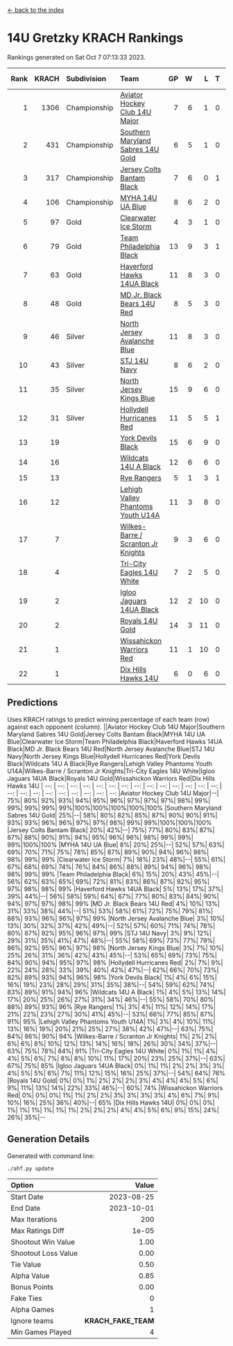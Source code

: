 [<- back to the index](readme.md)
# 14U Gretzky KRACH Rankings
Rankings generated on Sat Oct  7 07:13:33 2023.

Rank|KRACH|Subdivision|Team|GP|W|L|T|OTW|OTL|SoS|Exp Wins|Win Diff
---:|---:|:---|:---|---:|---:|---:|---:|---:|---:|---:|---:|---:
1|1306|Championship|[Aviator Hockey Club 14U Major](https://gamesheetstats.com/seasons/3659/teams/140575/schedule)|7|6|1|0|0|0|979|6.8|-0.0
2|431|Championship|[Southern Maryland Sabres 14U Gold](https://gamesheetstats.com/seasons/3659/teams/140588/schedule)|6|5|1|0|0|0|214|5.8|-0.0
3|317|Championship|[Jersey Colts Bantam Black](https://gamesheetstats.com/seasons/3659/teams/140580/schedule)|7|6|0|1|2|0|29|7.4|0.0
4|106|Championship|[MYHA 14U UA Blue](https://gamesheetstats.com/seasons/3659/teams/140583/schedule)|8|6|2|0|0|2|41|6.9|0.0
5|97|Gold|[Clearwater Ice Storm](https://gamesheetstats.com/seasons/3659/teams/142500/schedule)|4|3|1|0|0|0|37|3.9|0.0
6|79|Gold|[Team Philadelphia Black](https://gamesheetstats.com/seasons/3659/teams/140590/schedule)|13|9|3|1|2|1|50|10.4|0.0
7|63|Gold|[Haverford Hawks 14UA Black](https://gamesheetstats.com/seasons/3659/teams/140577/schedule)|11|8|3|0|0|0|83|8.8|-0.0
8|48|Gold|[MD Jr. Black Bears 14U Red](https://gamesheetstats.com/seasons/3659/teams/140581/schedule)|8|5|3|0|0|0|32|5.9|0.0
9|46|Silver|[North Jersey Avalanche Blue](https://gamesheetstats.com/seasons/3659/teams/140584/schedule)|11|8|3|0|0|0|49|8.9|0.0
10|43|Silver|[STJ 14U Navy](https://gamesheetstats.com/seasons/3659/teams/140589/schedule)|8|6|2|0|0|1|43|6.9|0.0
11|35|Silver|[North Jersey Kings Blue](https://gamesheetstats.com/seasons/3659/teams/140585/schedule)|15|9|6|0|2|1|128|9.9|0.0
12|31|Silver|[Hollydell Hurricanes Red](https://gamesheetstats.com/seasons/3659/teams/140578/schedule)|11|5|5|1|1|1|68|6.4|0.0
13|19||[York Devils Black](https://gamesheetstats.com/seasons/3659/teams/140595/schedule)|15|6|9|0|0|0|134|6.9|0.0
14|16||[Wildcats 14U A Black](https://gamesheetstats.com/seasons/3659/teams/140592/schedule)|12|6|6|0|0|1|141|6.9|0.0
15|13||[Rye Rangers](https://gamesheetstats.com/seasons/3659/teams/140587/schedule)|5|1|3|1|0|0|99|2.4|0.0
16|12||[Lehigh Valley Phantoms Youth U14A](https://gamesheetstats.com/seasons/3659/teams/140582/schedule)|11|3|8|0|0|0|67|3.9|0.0
17|7||[Wilkes-Barre / Scranton Jr Knights](https://gamesheetstats.com/seasons/3659/teams/140593/schedule)|9|3|6|0|0|0|62|3.9|0.0
18|4||[Tri-City Eagles 14U White](https://gamesheetstats.com/seasons/3659/teams/140591/schedule)|7|2|5|0|0|0|177|2.9|0.0
19|2||[Igloo Jaguars 14UA Black](https://gamesheetstats.com/seasons/3659/teams/140579/schedule)|12|2|10|0|0|0|26|2.9|0.0
20|2||[Royals 14U Gold](https://gamesheetstats.com/seasons/3659/teams/140586/schedule)|14|3|11|0|0|0|106|3.9|0.0
21|1||[Wissahickon Warriors Red](https://gamesheetstats.com/seasons/3659/teams/140594/schedule)|11|1|10|0|0|0|35|1.9|0.0
22|1||[Dix Hills Hawks 14U](https://gamesheetstats.com/seasons/3659/teams/140576/schedule)|6|0|6|0|0|0|26|0.9|0.0

## Predictions
Uses KRACH ratings to predict winning percentage of each team (row) against each opponent (column).
||Aviator Hockey Club 14U Major|Southern Maryland Sabres 14U Gold|Jersey Colts Bantam Black|MYHA 14U UA Blue|Clearwater Ice Storm|Team Philadelphia Black|Haverford Hawks 14UA Black|MD Jr. Black Bears 14U Red|North Jersey Avalanche Blue|STJ 14U Navy|North Jersey Kings Blue|Hollydell Hurricanes Red|York Devils Black|Wildcats 14U A Black|Rye Rangers|Lehigh Valley Phantoms Youth U14A|Wilkes-Barre / Scranton Jr Knights|Tri-City Eagles 14U White|Igloo Jaguars 14UA Black|Royals 14U Gold|Wissahickon Warriors Red|Dix Hills Hawks 14U
| --: | --: | --: | --: | --: | --: | --: | --: | --: | --: | --: | --: | --: | --: | --: | --: | --: | --: | --: | --: | --: | --: | --: 
|Aviator Hockey Club 14U Major|--| 75%| 80%| 92%| 93%| 94%| 95%| 96%| 97%| 97%| 97%| 98%| 99%| 99%| 99%| 99%| 99%|100%|100%|100%|100%|100%
|Southern Maryland Sabres 14U Gold| 25%|--| 58%| 80%| 82%| 85%| 87%| 90%| 90%| 91%| 93%| 93%| 96%| 96%| 97%| 97%| 98%| 99%| 99%|100%|100%|100%
|Jersey Colts Bantam Black| 20%| 42%|--| 75%| 77%| 80%| 83%| 87%| 87%| 88%| 90%| 91%| 94%| 95%| 96%| 96%| 98%| 99%| 99%| 99%|100%|100%
|MYHA 14U UA Blue|  8%| 20%| 25%|--| 52%| 57%| 63%| 69%| 70%| 71%| 75%| 78%| 85%| 87%| 89%| 90%| 94%| 96%| 98%| 98%| 99%| 99%
|Clearwater Ice Storm|  7%| 18%| 23%| 48%|--| 55%| 61%| 67%| 68%| 69%| 74%| 76%| 84%| 86%| 88%| 89%| 94%| 96%| 98%| 98%| 99%| 99%
|Team Philadelphia Black|  6%| 15%| 20%| 43%| 45%|--| 56%| 62%| 63%| 65%| 69%| 72%| 81%| 83%| 86%| 87%| 92%| 95%| 97%| 98%| 98%| 99%
|Haverford Hawks 14UA Black|  5%| 13%| 17%| 37%| 39%| 44%|--| 56%| 58%| 59%| 64%| 67%| 77%| 80%| 83%| 84%| 90%| 94%| 97%| 97%| 98%| 99%
|MD Jr. Black Bears 14U Red|  4%| 10%| 13%| 31%| 33%| 38%| 44%|--| 51%| 53%| 58%| 61%| 72%| 75%| 79%| 81%| 88%| 93%| 96%| 96%| 97%| 99%
|North Jersey Avalanche Blue|  3%| 10%| 13%| 30%| 32%| 37%| 42%| 49%|--| 52%| 57%| 60%| 71%| 74%| 78%| 80%| 87%| 92%| 95%| 96%| 97%| 99%
|STJ 14U Navy|  3%|  9%| 12%| 29%| 31%| 35%| 41%| 47%| 48%|--| 55%| 58%| 69%| 73%| 77%| 79%| 86%| 92%| 95%| 96%| 97%| 98%
|North Jersey Kings Blue|  3%|  7%| 10%| 25%| 26%| 31%| 36%| 42%| 43%| 45%|--| 53%| 65%| 69%| 73%| 75%| 84%| 90%| 94%| 95%| 97%| 98%
|Hollydell Hurricanes Red|  2%|  7%|  9%| 22%| 24%| 28%| 33%| 39%| 40%| 42%| 47%|--| 62%| 66%| 70%| 73%| 82%| 89%| 93%| 94%| 96%| 98%
|York Devils Black|  1%|  4%|  6%| 15%| 16%| 19%| 23%| 28%| 29%| 31%| 35%| 38%|--| 54%| 59%| 62%| 74%| 83%| 89%| 91%| 94%| 96%
|Wildcats 14U A Black|  1%|  4%|  5%| 13%| 14%| 17%| 20%| 25%| 26%| 27%| 31%| 34%| 46%|--| 55%| 58%| 70%| 80%| 88%| 89%| 93%| 96%
|Rye Rangers|  1%|  3%|  4%| 11%| 12%| 14%| 17%| 21%| 22%| 23%| 27%| 30%| 41%| 45%|--| 53%| 66%| 77%| 85%| 87%| 91%| 95%
|Lehigh Valley Phantoms Youth U14A|  1%|  3%|  4%| 10%| 11%| 13%| 16%| 19%| 20%| 21%| 25%| 27%| 38%| 42%| 47%|--| 63%| 75%| 84%| 86%| 90%| 94%
|Wilkes-Barre / Scranton Jr Knights|  1%|  2%|  2%|  6%|  6%|  8%| 10%| 12%| 13%| 14%| 16%| 18%| 26%| 30%| 34%| 37%|--| 63%| 75%| 78%| 84%| 91%
|Tri-City Eagles 14U White|  0%|  1%|  1%|  4%|  4%|  5%|  6%|  7%|  8%|  8%| 10%| 11%| 17%| 20%| 23%| 25%| 37%|--| 63%| 67%| 75%| 85%
|Igloo Jaguars 14UA Black|  0%|  1%|  1%|  2%|  2%|  3%|  3%|  4%|  5%|  5%|  6%|  7%| 11%| 12%| 15%| 16%| 25%| 37%|--| 54%| 64%| 76%
|Royals 14U Gold|  0%|  0%|  1%|  2%|  2%|  2%|  3%|  4%|  4%|  4%|  5%|  6%|  9%| 11%| 13%| 14%| 22%| 33%| 46%|--| 60%| 74%
|Wissahickon Warriors Red|  0%|  0%|  0%|  1%|  1%|  2%|  2%|  3%|  3%|  3%|  3%|  4%|  6%|  7%|  9%| 10%| 16%| 25%| 36%| 40%|--| 65%
|Dix Hills Hawks 14U|  0%|  0%|  0%|  1%|  1%|  1%|  1%|  1%|  1%|  2%|  2%|  2%|  4%|  4%|  5%|  6%|  9%| 15%| 24%| 26%| 35%|--

## Generation Details

Generated with command line:
```
./ahf.py update
```

| Option | Value |
| :----- | ----: |
| Start Date | 2023-08-25 |
| End Date | 2023-10-01 |
| Max Iterations | 200 |
| Max Ratings Diff | 1e-05 |
| Shootout Win Value | 1.00 |
| Shootout Loss Value | 0.00 |
| Tie Value | 0.50 |
| Alpha Value | 0.85 |
| Bonus Points | 0.00 |
| Fake Ties | 0 |
| Alpha Games | 1 |
| Ignore teams | __KRACH_FAKE_TEAM__ |
| Min Games Played | 4 |

